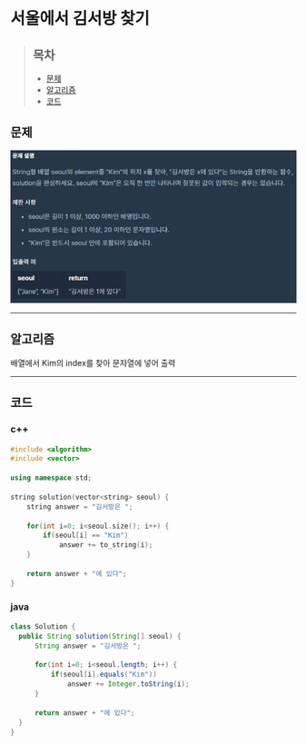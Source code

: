 # 서울에서 김서방 찾기

> ## 목차
> * [문제](#문제)
> * [알고리즘](#알고리즘)
> * [코드](#코드)

## 문제
![문제](https://github.com/ryusehui/algorithm/blob/master/programmers/level1/problems/%EC%84%9C%EC%9A%B8%EC%97%90%EC%84%9C%20%EA%B9%80%EC%84%9C%EB%B0%A9%20%EC%B0%BE%EA%B8%B0.PNG)
<hr/>

## 알고리즘
배열에서 Kim의 index를 찾아 문자열에 넣어 출력
<hr/>

## 코드
### c++
```c++
#include <algorithm>
#include <vector>
 
using namespace std;
 
string solution(vector<string> seoul) {
    string answer = "김서방은 ";

    for(int i=0; i<seoul.size(); i++) {
        if(seoul[i] == "Kim")
            answer += to_string(i);
    }
    
    return answer + "에 있다";
}
```

### java
```java
class Solution {
  public String solution(String[] seoul) {
      String answer = "김서방은 ";
      
      for(int i=0; i<seoul.length; i++) {
          if(seoul[i].equals("Kim"))
              answer += Integer.toString(i);
      }
      
      return answer + "에 있다";
  }
}
```
